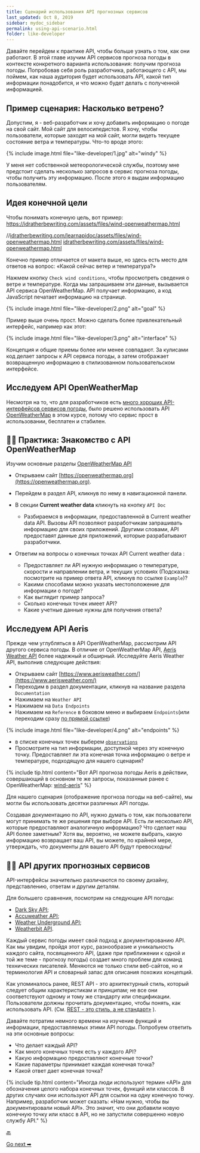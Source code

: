 ```yaml
---
title: Сценарий использования API прогнозных сервисов
last_updated: Oct 8, 2019
sidebar: mydoc_sidebar
permalink: using-api-scenario.html
folder: like-developer
---
```


Давайте перейдем к практике API, чтобы больше узнать о том, как они работают. В этой главе изучим API сервисов прогноза погоды в контексте конкретного варианта использования: получим прогноза погоды. Попробовав себя роль разработчика, работающего с API, мы поймем, как наша аудитория будет использовать API, какой тип информации понадобится, и что можно будет делать с полученной информацией.

<a name="windy"></a>
## Пример сценария: Насколько ветрено?

Допустим, я - веб-разработчик и хочу добавить информацию о погоде на свой сайт. Мой сайт для велосипедистов. Я хочу, чтобы пользователи, которые заходят на мой сайт, могли видеть текущее состояние ветра и температуры. Что-то вроде этого:

{% include image.html file="like-developer/1.jpg" alt="windy" %}

У меня нет собственной метеорологической службы, поэтому мне предстоит сделать несколько запросов в сервис прогноза погоды, чтобы получить эту информацию. После этого я выдам информацию пользователям.

<a name="endGol"></a>
## Идея конечной цели

Чтобы понимать конечную цель, вот пример:
https://idratherbewriting.com/assets/files/wind-openweathermap.html

//[idratherbewriting.com/learnapidoc/assets/files/wind-openweathermap.html](https://idratherbewriting.com/learnapidoc/assets/files/wind-openweathermap.html)
[idratherbewriting.com/assets/files/wind-openweathermap.html](https://idratherbewriting.com/assets/files/wind-openweathermap.html)

Конечно пример отличается от макета выше, но здесь есть место для ответов на вопрос: «Какой сейчас ветер и температура?»

Нажмем кнопку `Check wind conditions`, чтобы просмотреть сведения о ветре и температуре. Когда мы запрашиваем эти данные, вызывается API сервиса OpenWeatherMap. API получает информацию, а код JavaScript печатает информацию на странице.

{% include image.html file="like-developer/2.png" alt="goal" %}

Пример выше очень прост. Можно сделать более привлекательный интерфейс, например как этот:

{% include image.html file="like-developer/3.png" alt="interface" %}

Концепция и общие приемы более или менее совпадают. За кулисами код делает запросы к API сервиса погоды, а затем отображает возвращенную информацию в стилизованном пользовательском интерфейсе.

<a name="OpenWeatherMap"></a>
## Исследуем API OpenWeatherMap

Несмотря на то, что для разработчиков есть [много хороших API-интерфейсов сервисов погоды](https://superdevresources.com/weather-forecast-api-for-developing-apps/), было решено использовать API [OpenWeatherMap](https://openweathermap.org/)  в этом курсе, потому что сервис прост в использовании, бесплатен и стабилен.

<a name="familiar"></a>
## 👨‍💻 Практика: Знакомство с API OpenWeatherMap

Изучим основные разделы [OpenWeatherMap API](https://openweathermap.org/api/)

- Открываем сайт [https://openweathermap.org](https://openweathermap.org).
- Перейдем в раздел API, кликнув по нему в навигационной панели.
- В секции **Current weather data** кликнуть на кнопку `API Doc`
   - Разбираемся в информации, предоставленной в Current weather data API. Вызовы API позволяют разработчикам запрашивать информацию для своих приложений. Другими словами, API предоставят данные для приложений, которые разрабатывают разработчики.

- Ответим на вопросы о конечных точках API Current weather data :
   - Предоставляет ли API нужную информацию о температуре, скорости и направлении ветра, и текущих условиях (Подсказка: посмотрите на пример ответа API, кликнув по ссылке `Example`)?
   - Какими способами можно указать местоположение для информации о погоде?
   - Как выглядит пример запроса?
   - Сколько конечных точек имеет API?
   - Какие учетные данные нужны для получения ответа?  

<a name="aeris"></a>
## Исследуем API Aeris

Прежде чем углубляться в API OpenWeatherMap, рассмотрим API другого сервиса погоды. В отличие от OpenWeatherMap API, [Aeris Weather API](#familiar) более надежный и обширный. Исследуйте Aeris Weather API, выполнив следующие действия:

- Открываем сайт [https://www.aerisweather.com/](https://www.aerisweather.com/)
- Переходим в раздел документации, кликнув на название раздела `Documentation`
- Нажимаем на `Weather API`
- Нажимаем на `Data Endpoints`
- Нажимаем на `Reference` в боковом меню и выбираем `Endpoints`(или переходим сразу [по прямой ссылке](https://www.aerisweather.com/support/docs/api/reference/endpoints/))

{% include image.html file="like-developer/4.png" alt="endpoints" %}

- в списке конечных точек выберем [`observations`](https://www.aerisweather.com/support/docs/api/reference/endpoints/observations/)
- Просмотрите на тип информации, доступной через эту конечную точку. Предоставляет ли эта конечная точка информацию о ветре и температуре, подходящую для нашего сценария?

{% include tip.html content="Вот API прогноза погоды Aeris в действии, совершающий в основном те же запросы, показанные ранее с OpenWeatherMap: [wind-aeris](https://idratherbewriting.com/learnapidoc/assets/files/wind-aeris.html)" %}

Для нашего сценария (отображение прогноза погоды на веб-сайте), мы могли бы использовать десятки различных API погоды.

Создавая документацию по API, нужно думать о том, как пользователи могут принимать те же решения при выборе API. Есть ли несколько API, которые предоставляют аналогичную информацию? Что сделает наш API более заметным? Хотя вы, вероятно, не можете выбрать, какую информацию возвращает ваш API, вы можете, по крайней мере, утверждать, что документы для вашего API будут превосходны!

<a name="weatherAPI"></a>
## 👨‍💻 API других прогнозных сервисов

API-интерфейсы значительно различаются по своему дизайну, представлению, ответам и другим деталям.

Для большего сравнения, посмотрим на следующие API погоды:

- [Dark Sky API](https://darksky.net/dev);
- [Accuweather API](https://developer.accuweather.com/);
- [Weather Underground API](https://www.wunderground.com/weather/api/);
- [Weatherbit API](https://www.weatherbit.io/api).

Каждый сервис погоды имеет свой подход к документированию API. Как мы увидим, пройдя этот курс, разнообразие и уникальность каждого сайта, посвященного API, (даже при приближении к одной и той же теме - прогнозу погоды) создает много проблем для команд технических писателей. Меняются не только стили веб-сайтов, но и терминология API и словарный запас для описания похожих концепций.

Как упоминалось ранее, REST API - это архитектурный стиль, который следует общим характеристикам и принципам; не все они соответствуют одному и тому же стандарту или спецификации. Пользователи должны прочитать документацию, чтобы понять, как использовать API. (См. [REST - это стиль, а не стандарт»](/what-is-rest-api.html#style) ).

Давайте потратим немного времени на изучение функций и информации, предоставляемых этими API погоды. Попробуем ответить на эти основные вопросы:

- Что делает каждый API?
- Как много конечных точек есть у каждого API?
- Какую информацию предоставляют конечные точки?
- Какие параметры принимает каждая конечная точка?
- Какой ответ дает конечная точка?

{% include tip.html content="Иногда люди используют термин «API» для обозначения целого набора конечных точек, функций или классов. В других случаях они используют API для ссылки на одну конечную точку. Например, разработчик может сказать: «Нам нужно, чтобы вы документировали новый API». Это значит, что они добавили новую конечную точку или класс в API, но не запустили совершенно новую службу API." %}

[🔙](about-second-module.html)

[Go next ➡](get-authorization-keys.html)
